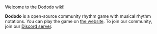 Welcome to the Dododo wiki!

**Dododo** is a open-source community rhythm game with musical rhythm notations.
You can play the game on [the website](https://ulysseszh.github.io/rpg/dododo/).
To join our community, join our [Discord server](https://discord.gg/yYdMw5hm2K).
